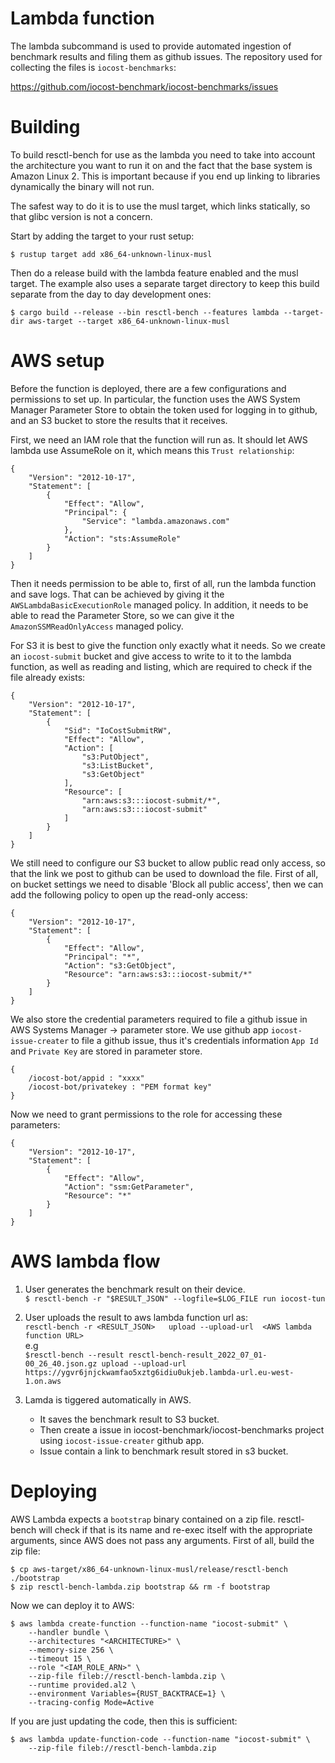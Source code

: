 Lambda function
===============

The lambda subcommand is used to provide automated ingestion of benchmark results and filing them as github issues. The repository used for collecting the files is `iocost-benchmarks`:

  https://github.com/iocost-benchmark/iocost-benchmarks/issues

Building
========

To build resctl-bench for use as the lambda you need to take into account the architecture you want to run it on and the fact that the base system is Amazon Linux 2. This is important because if you end up linking to libraries dynamically the binary will not run.

The safest way to do it is to use the musl target, which links statically, so that glibc version is not a concern.

Start by adding the target to your rust setup:

```
$ rustup target add x86_64-unknown-linux-musl
```

Then do a release build with the lambda feature enabled and the musl target. The example also uses a separate target directory to keep this build separate from the day to day development ones:

```
$ cargo build --release --bin resctl-bench --features lambda --target-dir aws-target --target x86_64-unknown-linux-musl
```

AWS setup
=========

Before the function is deployed, there are a few configurations and permissions to set up. In particular, the function uses the AWS System Manager Parameter Store to obtain the token used for logging in to github, and an S3 bucket to store the results that it receives.

First, we need an IAM role that the function will run as. It should let AWS lambda use AssumeRole on it, which means this `Trust relationship`:

```
{
    "Version": "2012-10-17",
    "Statement": [
        {
            "Effect": "Allow",
            "Principal": {
                "Service": "lambda.amazonaws.com"
            },
            "Action": "sts:AssumeRole"
        }
    ]
}
```

Then it needs permission to be able to, first of all, run the lambda function and save logs. That can be achieved by giving it the `AWSLambdaBasicExecutionRole` managed policy. In addition, it needs to be able to read the Parameter Store, so we can give it the `AmazonSSMReadOnlyAccess` managed policy.

For S3 it is best to give the function only exactly what it needs. So we create an `iocost-submit` bucket and give access to write to it to the lambda function, as well as reading and listing, which are required to check if the file already exists:

```
{
    "Version": "2012-10-17",
    "Statement": [
        {
            "Sid": "IoCostSubmitRW",
            "Effect": "Allow",
            "Action": [
                "s3:PutObject",
                "s3:ListBucket",
                "s3:GetObject"
            ],
            "Resource": [
                "arn:aws:s3:::iocost-submit/*",
                "arn:aws:s3:::iocost-submit"
            ]
        }
    ]
}
```

We still need to configure our S3 bucket to allow public read only access, so that the link we post to github can be used to download the file. First of all, on bucket settings we need to disable 'Block all public access', then we can add the following policy to open up the read-only access:

```
{
    "Version": "2012-10-17",
    "Statement": [
        {
            "Effect": "Allow",
            "Principal": "*",
            "Action": "s3:GetObject",
            "Resource": "arn:aws:s3:::iocost-submit/*"
        }
    ]
}
```


We also store the credential parameters required to file a github issue in AWS Systems Manager -> parameter store.
We use github app `iocost-issue-creater` to file a github issue, thus it's credentials information `App Id` and 
`Private Key` are stored in parameter store.  
```
{
    /iocost-bot/appid : "xxxx"
    /iocost-bot/privatekey : "PEM format key"
}
```

Now we need to grant permissions to the role for accessing these
parameters:

```
{
	"Version": "2012-10-17",
	"Statement": [
		{
			"Effect": "Allow",
			"Action": "ssm:GetParameter",
			"Resource": "*"
		}
	]
}
```

AWS lambda flow
===============
1. User generates the benchmark result on their device.  
`$ resctl-bench -r "$RESULT_JSON" --logfile=$LOG_FILE run iocost-tun`
2. User uploads the result to aws lambda function url as:  
`resctl-bench -r <RESULT_JSON>   upload --upload-url  <AWS lambda function URL>`  
e.g  
`$resctl-bench --result resctl-bench-result_2022_07_01-00_26_40.json.gz upload --upload-url https://ygvr6jnjckwamfao5xztg6idiu0ukjeb.lambda-url.eu-west-1.on.aws`

3. Lamda is tiggered automatically in AWS.
     - It saves the benchmark result to S3 bucket.
     - Then create a issue in iocost-benchmark/iocost-benchmarks project using `iocost-issue-creater` github app.
     - Issue contain a link to benchmark result stored in s3 bucket.


Deploying
=========

AWS Lambda expects a `bootstrap` binary contained on a zip file. resctl-bench will check if that is its name and re-exec itself with the appropriate arguments, since AWS does not pass any arguments. First of all, build the zip file:

```
$ cp aws-target/x86_64-unknown-linux-musl/release/resctl-bench ./bootstrap
$ zip resctl-bench-lambda.zip bootstrap && rm -f bootstrap
```

Now we can deploy it to AWS:

```
$ aws lambda create-function --function-name "iocost-submit" \
    --handler bundle \
    --architectures "<ARCHITECTURE>" \
    --memory-size 256 \
    --timeout 15 \
    --role "<IAM_ROLE_ARN>" \
    --zip-file fileb://resctl-bench-lambda.zip \
    --runtime provided.al2 \
    --environment Variables={RUST_BACKTRACE=1} \
    --tracing-config Mode=Active
```

If you are just updating the code, then this is sufficient:

```
$ aws lambda update-function-code --function-name "iocost-submit" \
    --zip-file fileb://resctl-bench-lambda.zip
```
